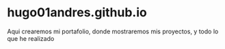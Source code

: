 # hugo01andres.github.io
Aqui crearemos mi portafolio, donde mostraremos mis proyectos, y todo lo que he realizado
